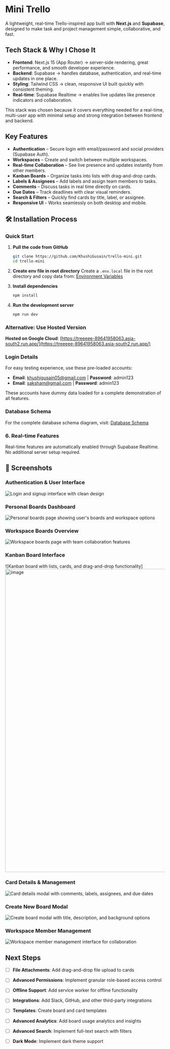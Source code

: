 # Mini Trello  

A lightweight, real-time Trello-inspired app built with **Next.js** and **Supabase**, designed to make task and project management simple, collaborative, and fast.  

## Tech Stack & Why I Chose It  

- **Frontend**: Next.js 15 (App Router) → server-side rendering, great performance, and smooth developer experience.  
- **Backend**: Supabase → handles database, authentication, and real-time updates in one place.  
- **Styling**: Tailwind CSS → clean, responsive UI built quickly with consistent theming.  
- **Real-time**: Supabase Realtime → enables live updates like presence indicators and collaboration.  

This stack was chosen because it covers everything needed for a real-time, multi-user app with minimal setup and strong integration between frontend and backend.  

## Key Features  

- **Authentication** – Secure login with email/password and social providers (Supabase Auth).  
- **Workspaces** – Create and switch between multiple workspaces.  
- **Real-time Collaboration** – See live presence and updates instantly from other members.  
- **Kanban Boards** – Organize tasks into lists with drag-and-drop cards.  
- **Labels & Assignees** – Add labels and assign team members to tasks.  
- **Comments** – Discuss tasks in real time directly on cards.  
- **Due Dates** – Track deadlines with clear visual reminders.  
- **Search & Filters** – Quickly find cards by title, label, or assignee.  
- **Responsive UI** – Works seamlessly on both desktop and mobile.  

## 🛠️ Installation Process

### Quick Start
1. **Pull the code from GitHub**
   ```bash
   git clone https://github.com/KhushiGusain/trello-mini.git
   cd trello-mini
   ```

2. **Create env file in root directory**
   Create a `.env.local` file in the root directory and copy data from: [Environment Variables](https://anotepad.com/note/read/cssrnwcj)

3. **Install dependencies**
   ```bash
   npm install
   ```

4. **Run the development server**
   ```bash
   npm run dev
   ```

### Alternative: Use Hosted Version
**Hosted on Google Cloud**: [https://treeeee-89641958063.asia-south2.run.app/](https://treeeee-89641958063.asia-south2.run.app/)

### Login Details
For easy testing experience, use these pre-loaded accounts:
- **Email**: khushigusain05@gmail.com | **Password**: admin123
- **Email**: saksham@gmail.com | **Password**: admin123

These accounts have dummy data loaded for a complete demonstration of all features.

### Database Schema
For the complete database schema diagram, visit: [Database Schema](https://dbdiagram.io/d/68a8f8531e7a6119673877b7)


### 6. Real-time Features
Real-time features are automatically enabled through Supabase Realtime. No additional server setup required.

## 📱 Screenshots

### Authentication & User Interface
![Login and signup interface with clean design](screenshots/loginSignup.png)

### Personal Boards Dashboard
![Personal boards page showing user's boards and workspace options](screenshots/PersonalBoardsPage.png)

### Workspace Boards Overview
![Workspace boards page with team collaboration features](screenshots/WorkspaceBoardsPage.png)

### Kanban Board Interface
![Kanban board with lists, cards, and drag-and-drop functionality]<img width="1901" height="957" alt="image" src="https://github.com/user-attachments/assets/e22e23e7-7005-4380-b132-df36c2246d97" />

### Card Details & Management
![Card details modal with comments, labels, assignees, and due dates](screenshots/CardDetails.png)

### Create New Board Modal
![Create board modal with title, description, and background options](screenshots/CreateNewBoardModal.png)

### Workspace Member Management
![Workspace member management interface for collaboration](screenshots/workspaceMembers.png)

## Next Steps

- [ ] **File Attachments**: Add drag-and-drop file upload to cards
- [ ] **Advanced Permissions**: Implement granular role-based access control
- [ ] **Offline Support**: Add service worker for offline functionality
- [ ] **Integrations**: Add Slack, GitHub, and other third-party integrations
- [ ] **Templates**: Create board and card templates
- [ ] **Advanced Analytics**: Add board usage analytics and insights
- [ ] **Advanced Search**: Implement full-text search with filters
- [ ] **Dark Mode**: Implement dark theme support

